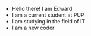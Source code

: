 * Hello there! I am Edward
* I am a current student at PUP
* I am studying in the field of IT
* I am a new coder

